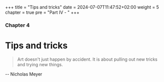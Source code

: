 +++
title = "Tips and tricks"
date = 2024-07-07T11:47:52+02:00
weight = 5
chapter = true
pre = "Part IV - "
+++

### Chapter 4

# Tips and tricks

> Art doesn't just happen by accident. It is about pulling out new tricks and trying new things.

-- Nicholas Meyer
